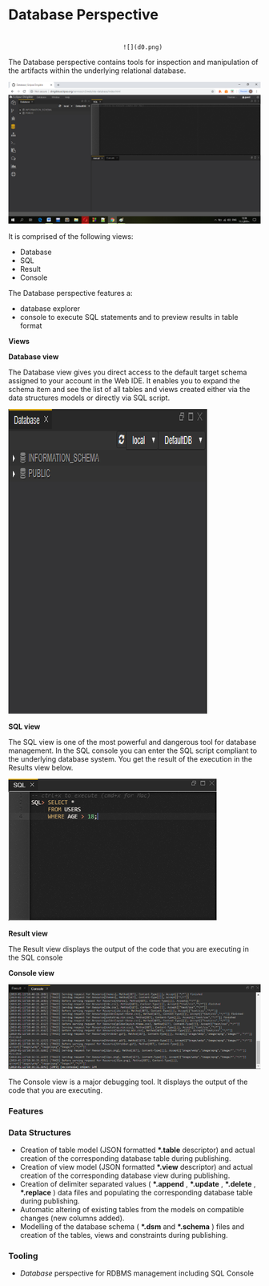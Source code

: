 #
# Database Perspective

#

                                    ![](d0.png)

The Database perspective contains tools for inspection and manipulation of the artifacts within the underlying relational database.

 ![](d1.png)
 
 
It is comprised of the following views:

- Database
- SQL
- Result
- Console

The Database perspective features a:

- database explorer
- console to execute SQL statements and to preview results in table format

**Views**

**Database view**

The Database view gives you direct access to the default target schema assigned to your account in the Web IDE. It enables you to expand the schema item and see the list of all tables and views created either via the data structures models or directly via SQL script.

 ![](d2.png)
 
**SQL view**

The SQL view is one of the most powerful and dangerous tool for database management. In the SQL console you can enter the SQL script compliant to the underlying database system. You get the result of the execution in the Results view below.

 ![](d3.png)
 
**Result view**

The Result view displays the output of the code that you are executing in the SQL console

**Console view**

 ![](d4.png)
 
The Console view is a major debugging tool. It displays the output of the code that you are executing.

### Features

### Data Structures

- Creation of table model (JSON formatted  **\*.table**  descriptor) and actual creation of the corresponding database table during publishing.
- Creation of view model (JSON formatted  **\*.view**  descriptor) and actual creation of the corresponding database view during publishing.
- Creation of delimiter separated values ( **\*.append** ,  **\*.update** ,  **\*.delete** ,  **\*.replace** ) data files and populating the corresponding database table during publishing.
- Automatic altering of existing tables from the models on compatible changes (new columns added).
- Modelling of the database schema ( **\*.dsm**  and  **\*.schema** ) files and creation of the tables, views and constraints during publishing.

### Tooling

- _Database_ perspective for RDBMS management including SQL Console
